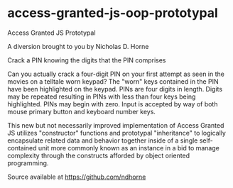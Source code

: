 # access-granted-js-oop-prototypal
Access Granted JS Prototypal

A diversion brought to you by Nicholas D. Horne

Crack a PIN knowing the digits that the PIN comprises

Can you actually crack a four-digit PIN on your
first attempt as seen in the movies on a telltale
worn keypad? The "worn" keys contained in the
PIN have been highlighted on the keypad. PINs
are four digits in length. Digits may be repeated
resulting in PINs with less than four keys being
highlighted. PINs may begin with zero. Input is
accepted by way of both mouse primary button
and keyboard number keys.

This new but not necessarily improved implementation
of Access Granted JS utilizes "constructor" functions
and prototypal "inheritance" to logically encapsulate
related data and behavior together inside of a single
self-contained unit more commonly known as an instance
in a bid to manage complexity through the constructs
afforded by object oriented programming.

Source available at https://github.com/ndhorne
